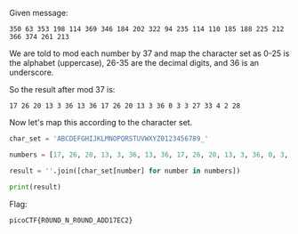 Given message:
```
350 63 353 198 114 369 346 184 202 322 94 235 114 110 185 188 225 212 366 374 261 213
```

We are told to mod each number by 37 and map the character set as 0-25 is the alphabet (uppercase), 26-35 are the decimal digits, and 36 is an underscore.

So the result after mod 37 is: 
```
17 26 20 13 3 36 13 36 17 26 20 13 3 36 0 3 3 27 33 4 2 28
```

Now let's map this according to the character set.

```py
char_set = 'ABCDEFGHIJKLMNOPQRSTUVWXYZ0123456789_'

numbers = [17, 26, 20, 13, 3, 36, 13, 36, 17, 26, 20, 13, 3, 36, 0, 3, 3, 27, 33, 4, 2, 28]

result = ''.join([char_set[number] for number in numbers])

print(result)
```

Flag:
```
picoCTF{R0UND_N_R0UND_ADD17EC2}
```